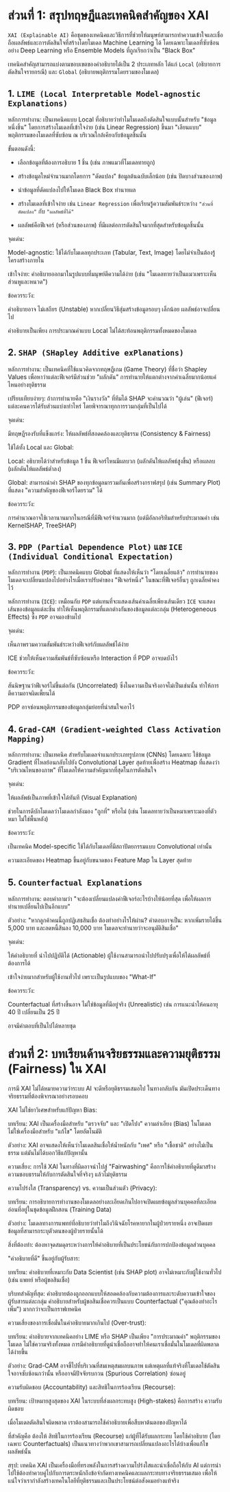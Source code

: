# ส่วนที่ 1: สรุปทฤษฎีและเทคนิคสำคัญของ XAI

`XAI (Explainable AI)` คือชุดของเทคนิคและวิธีการที่ช่วยให้มนุษย์สามารถทำความเข้าใจและเชื่อถือผลลัพธ์และการตัดสินใจที่สร้างโดยโมเดล Machine Learning ได้ โดยเฉพาะโมเดลที่ซับซ้อนอย่าง Deep Learning หรือ Ensemble Models ที่ถูกเรียกว่าเป็น "Black Box"

เทคนิคสำคัญสามารถแบ่งตามขอบเขตของคำอธิบายได้เป็น 2 ประเภทหลัก ได้แก่ `Local` (อธิบายการตัดสินใจรายกรณี) และ `Global` (อธิบายพฤติกรรมโดยรวมของโมเดล)

## 1. `LIME (Local Interpretable Model-agnostic Explanations)`

หลักการทำงาน: เป็นเทคนิคแบบ Local ที่อธิบายว่าทำไมโมเดลถึงตัดสินใจแบบนั้นสำหรับ "ข้อมูลหนึ่งชิ้น" โดยการสร้างโมเดลที่เข้าใจง่าย (เช่น Linear Regression) ขึ้นมา "เลียนแบบ" พฤติกรรมของโมเดลที่ซับซ้อน ณ บริเวณใกล้เคียงกับข้อมูลชิ้นนั้น

ขั้นตอนดังนี้:

- เลือกข้อมูลที่ต้องการอธิบาย 1 ชิ้น (เช่น ภาพแมวที่โมเดลทายถูก)

- สร้างข้อมูลใหม่จำนวนมากโดยการ "ดัดแปลง" ข้อมูลต้นฉบับเล็กน้อย (เช่น ปิดบางส่วนของภาพ)

- นำข้อมูลที่ดัดแปลงไปให้โมเดล Black Box ทำนายผล

- สร้างโมเดลที่เข้าใจง่าย เช่น `Linear Regression` เพื่อเรียนรู้ความสัมพันธ์ระหว่าง `"ส่วนที่ดัดแปลง"` กับ `"ผลลัพธ์ที่ได้"`

- ผลลัพธ์คือฟีเจอร์ (หรือส่วนของภาพ) ที่มีผลต่อการตัดสินใจมากที่สุดสำหรับข้อมูลชิ้นนั้น

จุดเด่น:

Model-agnostic: ใช้ได้กับโมเดลทุกประเภท (Tabular, Text, Image) โดยไม่จำเป็นต้องรู้โครงสร้างภายใน

เข้าใจง่าย: คำอธิบายออกมาในรูปแบบที่มนุษย์ตีความได้ง่าย (เช่น "โมเดลทายว่าเป็นแมวเพราะเห็นส่วนหูและหนวด")

ข้อควรระวัง:

คำอธิบายอาจ ไม่เสถียร (Unstable) หากเปลี่ยนวิธีสุ่มสร้างข้อมูลรอบๆ เล็กน้อย ผลลัพธ์อาจเปลี่ยนไป

คำอธิบายเป็นเพียง การประมาณค่าแบบ Local ไม่ได้สะท้อนพฤติกรรมทั้งหมดของโมเดล

## 2. `SHAP (SHapley Additive exPlanations)`

หลักการทำงาน: เป็นเทคนิคที่ใช้แนวคิดจากทฤษฎีเกม (Game Theory) ที่ชื่อว่า Shapley Values เพื่อหาว่าแต่ละฟีเจอร์มีส่วนช่วย "ผลักดัน" การทำนายให้แตกต่างจากค่าเฉลี่ยมากน้อยแค่ไหนอย่างยุติธรรม

เปรียบเทียบง่ายๆ: ถ้าการทำนายคือ "เงินรางวัล" ที่ทีมได้ SHAP จะคำนวณว่า "ผู้เล่น" (ฟีเจอร์) แต่ละคนควรได้รับส่วนแบ่งเท่าไหร่ โดยพิจารณาทุกการรวมกลุ่มที่เป็นไปได้

จุดเด่น:

มีทฤษฎีรองรับที่แข็งแกร่ง: ให้ผลลัพธ์ที่สอดคล้องและยุติธรรม (Consistency & Fairness)

ใช้ได้ทั้ง Local และ Global:

Local: อธิบายได้ว่าสำหรับข้อมูล 1 ชิ้น ฟีเจอร์ไหนมีผลบวก (ผลักดันให้ผลลัพธ์สูงขึ้น) หรือผลลบ (ผลักดันให้ผลลัพธ์ต่ำลง)

Global: สามารถนำค่า SHAP ของทุกข้อมูลมารวมกันเพื่อสร้างกราฟสรุป (เช่น Summary Plot) ที่แสดง "ความสำคัญของฟีเจอร์โดยรวม" ได้

ข้อควรระวัง:

การคำนวณอาจใช้เวลานานมากในกรณีที่มีฟีเจอร์จำนวนมาก (แต่มีอัลกอริทึมสำหรับประมาณค่า เช่น KernelSHAP, TreeSHAP)

## 3. `PDP (Partial Dependence Plot)` และ `ICE (Individual Conditional Expectation)`

หลักการทำงาน (`PDP`): เป็นเทคนิคแบบ Global ที่แสดงให้เห็นว่า "โดยเฉลี่ยแล้ว" การทำนายของโมเดลจะเปลี่ยนแปลงไปอย่างไรเมื่อเราปรับค่าของ "ฟีเจอร์หนึ่ง" ในขณะที่ฟีเจอร์อื่นๆ ถูกเฉลี่ยค่าคงไว้

หลักการทำงาน (`ICE`): เหมือนกับ `PDP` แต่แทนที่จะแสดงเส้นค่าเฉลี่ยเพียงเส้นเดียว `ICE` จะแสดง เส้นของข้อมูลแต่ละชิ้น ทำให้เห็นพฤติกรรมที่แตกต่างกันของข้อมูลแต่ละกลุ่ม (Heterogeneous Effects) ซึ่ง `PDP` อาจมองข้ามไป

จุดเด่น:

เห็นภาพรวมความสัมพันธ์ระหว่างฟีเจอร์กับผลลัพธ์ได้ง่าย

ICE ช่วยให้เห็นความสัมพันธ์ที่ซับซ้อนหรือ Interaction ที่ PDP อาจบดบังไว้

ข้อควรระวัง:

สันนิษฐานว่าฟีเจอร์ไม่ขึ้นต่อกัน (Uncorrelated) ซึ่งในความเป็นจริงอาจไม่เป็นเช่นนั้น ทำให้การตีความอาจผิดเพี้ยนได้

PDP อาจซ่อนพฤติกรรมของข้อมูลกลุ่มย่อยที่น่าสนใจเอาไว้

## 4. `Grad-CAM (Gradient-weighted Class Activation Mapping)`

หลักการทำงาน: เป็นเทคนิค สำหรับโมเดลจำแนกประเภทรูปภาพ (CNNs) โดยเฉพาะ ใช้ข้อมูล Gradient ที่ไหลย้อนกลับไปยัง Convolutional Layer สุดท้ายเพื่อสร้าง Heatmap ที่แสดงว่า "บริเวณไหนของภาพ" ที่โมเดลให้ความสำคัญมากที่สุดในการตัดสินใจ

จุดเด่น:

ให้ผลลัพธ์เป็นภาพที่เข้าใจได้ทันที (Visual Explanation)

ช่วยในการดีบักโมเดลว่าโมเดลกำลังมอง "ถูกที่" หรือไม่ (เช่น โมเดลทายว่าเป็นหมาเพราะมองที่ตัวหมา ไม่ใช่พื้นหลัง)

ข้อควรระวัง:

เป็นเทคนิค Model-specific ใช้ได้กับโมเดลที่มีสถาปัตยกรรมแบบ Convolutional เท่านั้น

ความละเอียดของ Heatmap ขึ้นอยู่กับขนาดของ Feature Map ใน Layer สุดท้าย

## 5. `Counterfactual Explanations`

หลักการทำงาน: ตอบคำถามว่า "จะต้องเปลี่ยนแปลงค่าฟีเจอร์อะไรบ้างให้น้อยที่สุด เพื่อให้ผลการทำนายเปลี่ยนไปเป็นอีกแบบ"

ตัวอย่าง: "หากลูกค้าคนนี้ถูกปฏิเสธสินเชื่อ ต้องทำอย่างไรให้ผ่าน? คำตอบอาจเป็น: หากเพิ่มรายได้ขึ้น 5,000 บาท และลดหนี้สินลง 10,000 บาท โมเดลจะทำนายว่าจะอนุมัติสินเชื่อ"

จุดเด่น:

ให้คำอธิบายที่ นำไปปฏิบัติได้ (Actionable) ผู้ใช้งานสามารถนำไปปรับปรุงเพื่อให้ได้ผลลัพธ์ที่ต้องการได้

เข้าใจง่ายมากสำหรับผู้ใช้งานทั่วไป เพราะเป็นรูปแบบของ "What-If"

ข้อควรระวัง:

Counterfactual ที่สร้างขึ้นอาจ ไม่ใช่ข้อมูลที่มีอยู่จริง (Unrealistic) เช่น การแนะนำให้คนอายุ 40 ปี เปลี่ยนเป็น 25 ปี

อาจมีคำตอบที่เป็นไปได้หลายชุด

# ส่วนที่ 2: บทเรียนด้านจริยธรรมและความยุติธรรม (Fairness) ใน XAI

การมี XAI ไม่ได้หมายความว่าระบบ AI จะดีหรือยุติธรรมเสมอไป ในทางกลับกัน มันเปิดประเด็นทางจริยธรรมที่ต้องพิจารณาอย่างรอบคอบ

XAI ไม่ใช่ยาวิเศษสำหรับแก้ปัญหา Bias:

บทเรียน: XAI เป็นเครื่องมือสำหรับ "ตรวจจับ" และ "เปิดโปง" ความลำเอียง (Bias) ในโมเดล ไม่ใช่เครื่องมือสำหรับ "แก้ไข" โดยอัตโนมัติ

ตัวอย่าง: XAI อาจแสดงให้เห็นว่าโมเดลสินเชื่อให้น้ำหนักกับ "เพศ" หรือ "เชื้อชาติ" อย่างไม่เป็นธรรม แต่มันไม่ได้บอกวิธีแก้ปัญหานั้น

ความเสี่ยง: การใช้ XAI ในทางที่ผิดอาจนำไปสู่ "Fairwashing" คือการใช้คำอธิบายที่ดูดีมาสร้างความชอบธรรมให้กับการตัดสินใจที่จริงๆ แล้วไม่ยุติธรรม

ความโปร่งใส (Transparency) vs. ความเป็นส่วนตัว (Privacy):

บทเรียน: การอธิบายการทำงานของโมเดลอย่างละเอียดเกินไปอาจเปิดเผยข้อมูลส่วนบุคคลที่ละเอียดอ่อนที่อยู่ในชุดข้อมูลฝึกสอน (Training Data)

ตัวอย่าง: โมเดลทางการแพทย์ที่อธิบายว่าทำไมถึงวินิจฉัยโรคหายากในผู้ป่วยรายหนึ่ง อาจเปิดเผยข้อมูลที่สามารถระบุตัวตนของผู้ป่วยรายนั้นได้

สิ่งที่ต้องทำ: ต้องหาจุดสมดุลระหว่างการให้คำอธิบายที่เป็นประโยชน์กับการปกป้องข้อมูลส่วนบุคคล

"คำอธิบายที่ดี" ขึ้นอยู่กับผู้รับสาร:

บทเรียน: คำอธิบายที่เหมาะกับ Data Scientist (เช่น SHAP plot) อาจไม่เหมาะกับผู้ใช้งานทั่วไป (เช่น แพทย์ หรือผู้ขอสินเชื่อ)

บริบทสำคัญที่สุด: คำอธิบายต้องถูกออกแบบให้สอดคล้องกับความต้องการและระดับความเข้าใจของผู้รับสารแต่ละกลุ่ม คำอธิบายสำหรับผู้ขอสินเชื่อควรเป็นแบบ Counterfactual ("คุณต้องทำอะไรเพิ่ม") มากกว่าจะเป็นกราฟเทคนิค

ความเสี่ยงของการเชื่อมั่นในคำอธิบายมากเกินไป (Over-trust):

บทเรียน: คำอธิบายจากเทคนิคอย่าง LIME หรือ SHAP เป็นเพียง "การประมาณค่า" พฤติกรรมของโมเดล ไม่ใช่ความจริงทั้งหมด การมีคำอธิบายที่ดูน่าเชื่อถืออาจทำให้คนเราเชื่อมั่นในโมเดลที่ผิดพลาดได้ง่ายขึ้น

ตัวอย่าง: Grad-CAM อาจชี้ไปที่บริเวณที่สมเหตุสมผลบนภาพ แต่เหตุผลที่แท้จริงที่โมเดลใช้ตัดสินใจอาจซับซ้อนกว่านั้น หรืออาจมีปัจจัยรบกวน (Spurious Correlation) ซ่อนอยู่

ความรับผิดชอบ (Accountability) และสิทธิในการร้องเรียน (Recourse):

บทเรียน: เป้าหมายสูงสุดของ XAI ในระบบที่ส่งผลกระทบสูง (High-stakes) คือการสร้าง ความรับผิดชอบ

เมื่อโมเดลตัดสินใจผิดพลาด เราต้องสามารถใช้คำอธิบายเพื่อสืบหาต้นตอของปัญหาได้

ที่สำคัญคือ ต้องให้ สิทธิในการร้องเรียน (Recourse) แก่ผู้ที่ได้รับผลกระทบ โดยใช้คำอธิบาย (โดยเฉพาะ Counterfactuals) เป็นแนวทางว่าพวกเขาสามารถเปลี่ยนแปลงอะไรได้บ้างเพื่อแก้ไขผลลัพธ์นั้น

สรุป: เทคนิค XAI เป็นเครื่องมือที่ทรงพลังในการสร้างความโปร่งใสและน่าเชื่อถือให้กับ AI แต่การนำไปใช้ต้องทำควบคู่ไปกับการตระหนักถึงข้อจำกัดทางเทคนิคและผลกระทบทางจริยธรรมเสมอ เพื่อให้แน่ใจว่าเรากำลังสร้างเทคโนโลยีที่ยุติธรรมและเป็นประโยชน์ต่อสังคมอย่างแท้จริง